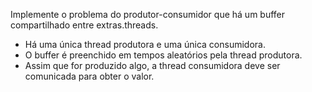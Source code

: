 Implemente o problema do produtor-consumidor que há um buffer compartilhado entre extras.threads. 
- Há uma única thread produtora e uma única consumidora. 
- O buffer é preenchido em tempos aleatórios pela thread produtora. 
- Assim que for produzido algo, a thread consumidora deve ser comunicada
para obter o valor.
